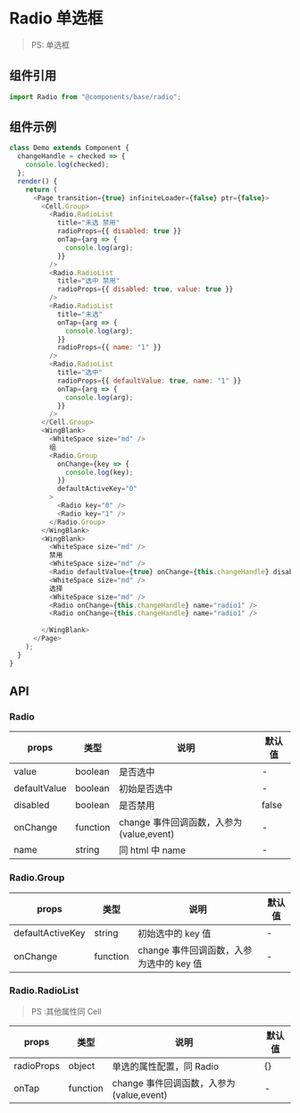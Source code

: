 # Radio 单选框

> PS: 单选框

## 组件引用

```js
import Radio from "@components/base/radio";
```

## 组件示例

<!--DemoStart-->

```js
class Demo extends Component {
  changeHandle = checked => {
    console.log(checked);
  };
  render() {
    return (
      <Page transition={true} infiniteLoader={false} ptr={false}>
        <Cell.Group>
          <Radio.RadioList
            title="未选 禁用"
            radioProps={{ disabled: true }}
            onTap={arg => {
              console.log(arg);
            }}
          />
          <Radio.RadioList
            title="选中 禁用"
            radioProps={{ disabled: true, value: true }}
          />
          <Radio.RadioList
            title="未选"
            onTap={arg => {
              console.log(arg);
            }}
            radioProps={{ name: "1" }}
          />
          <Radio.RadioList
            title="选中"
            radioProps={{ defaultValue: true, name: "1" }}
            onTap={arg => {
              console.log(arg);
            }}
          />
        </Cell.Group>
        <WingBlank>
          <WhiteSpace size="md" />
          组
          <Radio.Group
            onChange={key => {
              console.log(key);
            }}
            defaultActiveKey="0"
          >
            <Radio key="0" />
            <Radio key="1" />
          </Radio.Group>
        </WingBlank>
        <WingBlank>
          <WhiteSpace size="md" />
          禁用
          <WhiteSpace size="md" />
          <Radio defaultValue={true} onChange={this.changeHandle} disabled />
          <WhiteSpace size="md" />
          选择
          <WhiteSpace size="md" />
          <Radio onChange={this.changeHandle} name="radio1" />
          <Radio onChange={this.changeHandle} name="radio1" />
          
        </WingBlank>
      </Page>
    );
  }
}
```

<!--End-->

## API

### Radio

| props        | 类型     | 说明                                     | 默认值 |
| ----------- | ------- | --------------------------------------- | ----- |
| value        | boolean  | 是否选中                                 | -      |
| defaultValue | boolean  | 初始是否选中                             | -      |
| disabled     | boolean  | 是否禁用                                 | false  |
| onChange     | function | change 事件回调函数，入参为(value,event) | -      |
| name         | string   | 同 html 中 name                          | -      |

### Radio.Group

| props            | 类型     | 说明                                     | 默认值 |
| --------------- | ------- | --------------------------------------- | ----- |
| defaultActiveKey | string   | 初始选中的 key 值                        | -      |
| onChange         | function | change 事件回调函数，入参为选中的 key 值 | -      |

### Radio.RadioList

> PS :其他属性同 Cell

| props      | 类型     | 说明                                     | 默认值 |
| --------- | ------- | --------------------------------------- | ----- |
| radioProps | object   | 单选的属性配置，同 Radio                 | {}     |
| onTap      | function | change 事件回调函数，入参为(value,event) | -      |
